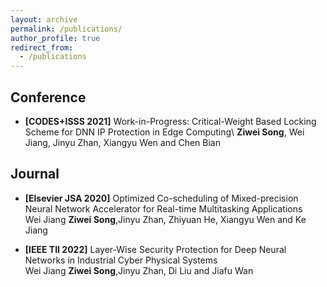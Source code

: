 ```yaml
---
layout: archive
permalink: /publications/
author_profile: true
redirect_from: 
  - /publications
---
```


<!--title: "Publications"-->
<!--https://htmlcolorcodes.com/color-names/-->

<!--
* <span style="color:crimson">**[IEEE TMC 2020]**</span> Supremo: Cloud-Assisted Low-Latency Super-Resolution in Mobile Devices [pdf] (to appear)\
    **Juheon Yi**, <span style="color:lightgray">Seongwon Kim, Joongheon Kim, and Sunghyun Choi</span>
-->
## Conference
* **[CODES+ISSS 2021]** Work-in-Progress: Critical-Weight Based Locking Scheme for DNN IP Protection in Edge Computing\ 
**Ziwei Song**, Wei Jiang, Jinyu Zhan, Xiangyu Wen and Chen Bian


## Journal
* **[Elsevier JSA 2020]** Optimized Co-scheduling of Mixed-precision Neural Network Accelerator for Real-time Multitasking Applications\
Wei Jiang **Ziwei Song**,Jinyu Zhan, Zhiyuan He, Xiangyu Wen and Ke Jiang

* **[IEEE TII 2022]** Layer-Wise Security Protection for Deep Neural Networks in Industrial Cyber Physical Systems \
Wei Jiang **Ziwei Song**,Jinyu Zhan, Di Liu and Jiafu Wan 
